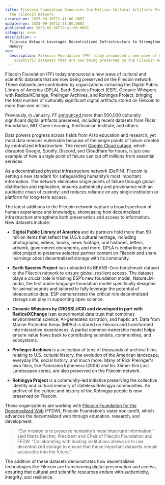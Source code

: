 ```yaml
---
title: Filecoin Foundation Announces One Million Cultural Artifacts Preserved on
  the Filecoin Network
created-on: 2025-09-30T12:41:00.000Z
updated-on: 2025-09-30T12:41:00.000Z
published-on: 2025-09-30T12:41:00.000Z
category: news
description: >
  Filecoin Network Leverages Decentralized Infrastructure to Strengthen Cultural
  Memory
seo:
  description: Filecoin Foundation (FF) today announced a new wave of cultural and
    scientific datasets that are now being preserved on the Filecoin network.
---
```

Filecoin Foundation (FF) today announced a new wave of cultural and scientific datasets that are now being preserved on the Filecoin network. These datasets are contributed by organizations including the Digital Public Library of America (DPLA), Earth Species Project (ESP), Oceanic Whispers with RadicalXChange, Prelinger Archives, and Rohingya Project, bringing the total number of culturally significant digital artifacts stored on Filecoin to more than one million. 

Previously, in January, FF [announced ](https://fil.org/blog/flickr-foundation-internet-archive-and-other-leading-organizations-leverage-filecoin-to-safeguard-cultural-heritage)more than 500,000 culturally significant digital artifacts preserved, including recent datasets from Flickr Foundation, MIT Open Learning, Smithsonian Institute, and others. 

Data powers progress across fields from AI to education and research, yet most data remains vulnerable because of the single points of failure created by centralized infrastructure. The recent [Google Cloud outage](https://www.engadget.com/big-tech/google-cloud-outages-spotify-discord-snapchat-and-more-were-down-for-hours-193156868.html), which disrupted Google, Spotify, Discord, and Cloudflare for hours, is just one example of how a single point of failure can cut off millions from essential services.

As a decentralized physical infrastructure network (DePIN), Filecoin is setting a new standard for safeguarding humanity’s most important information. The network eliminates single points of failure through global distribution and replication; ensures authenticity and provenance with an auditable chain of custody; and reduces reliance on any single institution or platform for long-term access.

The latest additions to the Filecoin network capture a broad spectrum of human experience and knowledge, showcasing how decentralized infrastructure strengthens both preservation and access to information. New datasets include: 

* **Digital Public Library of America** and its partners hold more than 50 million items that reflect the U.S.’s cultural heritage, including photographs, videos, books, news footage, oral histories, letters, artwork, government documents, and more. DPLA is embarking on a pilot project to preserve selected partner content on Filecoin and share learnings about decentralized storage with its community. 




* **Earth Species Project** has uploaded its BEANS-Zero benchmark dataset to the Filecoin network to ensure global, resilient access. The dataset plays a crucial role in training ESP’s new foundation model, NatureLM-audio, the first audio-language foundation model specifically designed for animal sounds and tailored to fully leverage the potential of bioacoustics data. ESP demonstrates the critical role decentralized storage can play in supporting open science. 




* **Oceanic Whispers by CROSSLUCID and developed in part with RadicalXChange** isan experimental data trust that combines environmental science, AI-generated narration, and haptic art. Data from Marine Protected Areas (MPAs) is stored on Filecoin and transformed into interactive experiences. A partial common ownership model helps ensure value flows back to contributing scientists, communities, and ecosystems.
* **Prelinger Archives** is a collection of tens of thousands of archival films relating to U.S. cultural history, the evolution of the American landscape, everyday life, social history, and much more. Many of Rick Prelinger's own films, like Panorama Ephemera (2004) and his 35mm-film Lost Landscapes series, are also preserved on the Filecoin network.




* **Rohingya Project** is a community-led initiative preserving the collective identity and cultural memory of stateless Rohingya communities. An archive of the culture and history of the Rohingya people is now preserved on Filecoin. 

These organizations are working with [Filecoin Foundation for the Decentralized Web](https://ffdweb.org/) (FFDW), Filecoin Foundation’s sister non-profit, which advances the decentralized web through education, research, and development.

> “Our mission is to preserve humanity’s most important information,” said Marta Belcher, President and Chair of Filecoin Foundation and FFDW. “Collaborating with leading institutions allows us to use decentralized storage to ensure that these important datasets remain accessible into the future.”

The addition of these datasets demonstrates how decentralized technologies like Filecoin are transforming digital preservation and access, ensuring that cultural and scientific resources endure with authenticity, integrity, and resilience.
